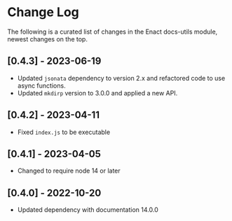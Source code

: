 # Change Log

The following is a curated list of changes in the Enact docs-utils module, newest changes on the top.

## [0.4.3] - 2023-06-19

- Updated `jsonata` dependency to version 2.x and refactored code to use async functions.
- Updated `mkdirp` version to 3.0.0 and applied a new API.

## [0.4.2] - 2023-04-11

- Fixed `index.js` to be executable

## [0.4.1] - 2023-04-05

- Changed to require node 14 or later

## [0.4.0] - 2022-10-20

- Updated dependency with documentation 14.0.0

